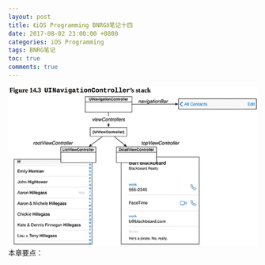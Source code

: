 ```yaml
---
layout: post
title: 《iOS Programming BNRG》笔记十四
date: 2017-08-02 23:00:00 +0800
categories: iOS Programming
tags: BNRG笔记
toc: true
comments: true
---
```

![](0802iOSProgrammingBNRG14/img01.png)
本章要点：

<!-- more -->
